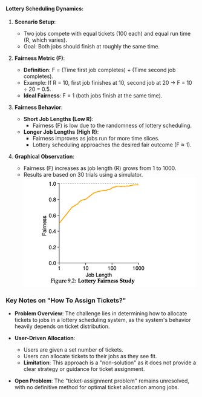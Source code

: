 #### Lottery Scheduling Dynamics:

1. **Scenario Setup**:
    
    - Two jobs compete with equal tickets (100 each) and equal run time (R, which varies).
    - Goal: Both jobs should finish at roughly the same time.
2. **Fairness Metric (F)**:
    
    - **Definition**: F = (Time first job completes) ÷ (Time second job completes).
    - Example: If R = 10, first job finishes at 10, second job at 20 → F = 10 ÷ 20 = 0.5.
    - **Ideal Fairness**: F = 1 (both jobs finish at the same time).
3. **Fairness Behavior**:
    
    - **Short Job Lengths (Low R)**:
        - Fairness (F) is low due to the randomness of lottery scheduling.
    - **Longer Job Lengths (High R)**:
        - Fairness improves as jobs run for more time slices.
        - Lottery scheduling approaches the desired fair outcome (F ≈ 1).
4. **Graphical Observation**:
    
    - Fairness (F) increases as job length (R) grows from 1 to 1000.
    - Results are based on 30 trials using a simulator.
![alt](chapter-9-4.png)

### Key Notes on "How To Assign Tickets?"

- **Problem Overview**: The challenge lies in determining how to allocate tickets to jobs in a lottery scheduling system, as the system's behavior heavily depends on ticket distribution.
    
- **User-Driven Allocation**:
    
    - Users are given a set number of tickets.
    - Users can allocate tickets to their jobs as they see fit.
    - **Limitation**: This approach is a "non-solution" as it does not provide a clear strategy or guidance for ticket assignment.
- **Open Problem**: The "ticket-assignment problem" remains unresolved, with no definitive method for optimal ticket allocation among jobs.